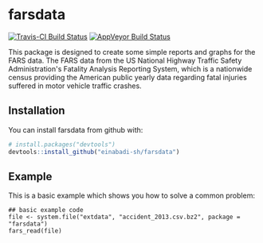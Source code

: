 # farsdata

[![Travis-CI Build Status](https://travis-ci.org/einabadi-sh/farsdata.svg?branch=master)](https://travis-ci.org/einabadi-sh/farsdata) [![AppVeyor Build Status](https://ci.appveyor.com/api/projects/status/github/einabadi-sh/farsdata?branch=master&svg=true)](https://ci.appveyor.com/project/einabadi-sh/farsdata)


This package is designed to create some simple reports and graphs for the FARS data. The FARS data from the US National Highway Traffic Safety Administration's Fatality Analysis Reporting System, which is a nationwide census providing the American public yearly data regarding fatal injuries suffered in motor vehicle traffic crashes.

## Installation

You can install farsdata from github with:


``` r
# install.packages("devtools")
devtools::install_github("einabadi-sh/farsdata")
```

## Example

This is a basic example which shows you how to solve a common problem:

``` {r , echo = FALSE}
## basic example code
file <- system.file("extdata", "accident_2013.csv.bz2", package = "farsdata")
fars_read(file)
```
